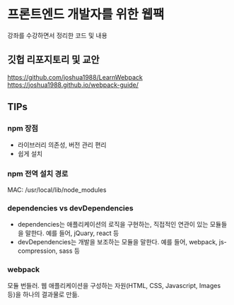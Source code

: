 # 프론트엔드 개발자를 위한 웹팩
강좌를 수강하면서 정리한 코드 및 내용

## 깃헙 리포지토리 및 교안 
https://github.com/joshua1988/LearnWebpack
https://joshua1988.github.io/webpack-guide/

## TIPs

### npm 장점
- 라이브러리 의존성, 버전 관리 편리
- 쉽게 설치

### npm 전역 설치 경로
MAC: /usr/local/lib/node_modules

### dependencies vs devDependencies
- dependencies는 애플리케이션의 로직을 구현하는, 직접적인 연관이 있는 모듈들을 말한다. 예를 들어, jQuary, react 등
- devDependencies는 개발을 보조하는 모듈을 말한다. 예를 들어, webpack, js-compression, sass 등

### webpack
모듈 번들러. 웹 애플리케이션을 구성하는 자원(HTML, CSS, Javascript, Images 등)을 하나의 결과물로 만듦.



